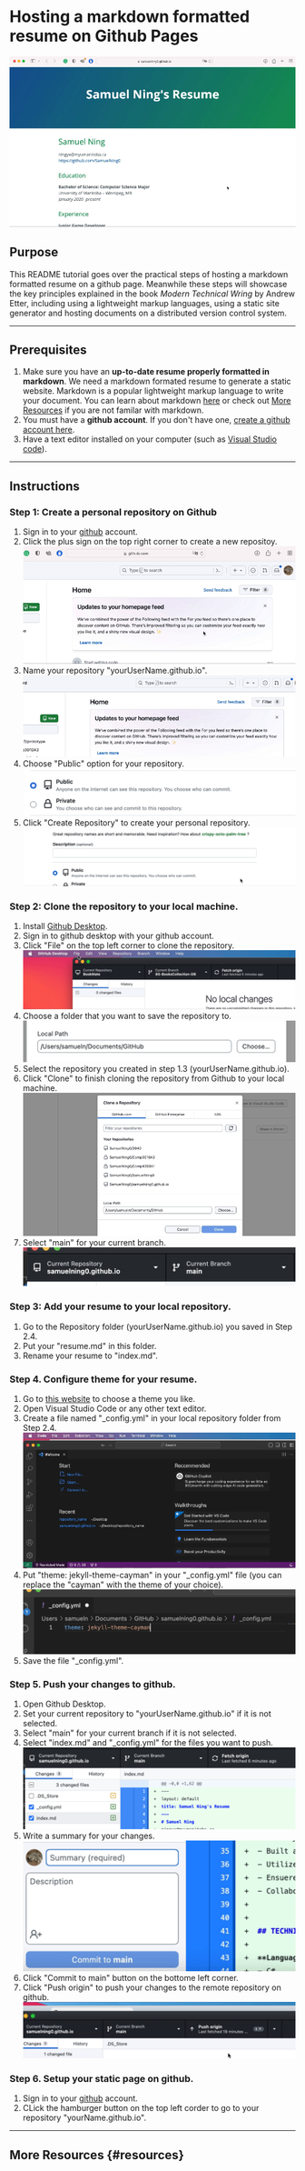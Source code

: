 # Hosting a markdown formatted resume on Github Pages
![resueme](assets/resume.gif)
## Purpose
This README tutorial goes over the practical steps of hosting a markdown formatted resume on a github page. Meanwhile these steps will showcase the key principles explained in the book *Modern Technical Wring* by Andrew Etter, including using a lightweight markup languages, using a static site generator and hosting documents on a distributed version control system.

---
## Prerequisites
1. Make sure you have an **up-to-date resume properly formatted in markdown**. We need a markdown formated resume to generate a static website. Markdown is a popular lightweight markup language to write your document. You can learn about markdown [here](https://www.markdowntutorial.com/) or check out [More Resources](#resources) if you are not familar with markdown.
2. You must have a **github account**. If you don't have one, [create a github account here](https://github.com).
3. Have a text editor installed on your computer (such as [Visual Studio code](https://code.visualstudio.com)).

---
## Instructions
### Step 1: Create a personal repository on Github
1. Sign in to your [github](https://github.com) account.
2. Click the plus sign on the top right corner to create a new repositoy.![newrepo](assets/newrepo.gif)
3. Name your repository "yourUserName.github.io".![name](assets/name.gif)
4. Choose "Public" option for your repository.![public](assets/public.png)
5. Click "Create Repository" to create your personal repository.![create](assets/create.gif)

### Step 2: Clone the repository to your local machine.
1. Install [Github Desktop](https://desktop.github.com). 
2. Sign in to github desktop with your github account. 
3. Click "File" on the top left corner to clone the repository.![file](assets/file.gif)
4. Choose a folder that you want to save the repository to.![path](assets/path.png)
5. Select the repository you created in step 1.3 \(yourUserName.github.io).
6. Click "Clone" to finish cloning the repository from Github to your local machine. ![clone](assets/clone.gif)
7. Select "main" for your current branch.![branch](assets/branch.png)

### Step 3: Add your resume to your local repository.
1. Go to the Repository folder \(yourUserName.github.io) you saved in Step 2.4.
2. Put your \"resume.md\" in this folder. 
3. Rename your resume to \"index.md\".

### Step 4. Configure theme for your resume.
1. Go to [this website](https://pages.github.com/themes/) to choose a theme you like. 
2. Open Visual Studio Code or any other text editor.
3. Create a file named "_config.yml" in your local repository folder from Step 2.4. ![config](assets/config.gif)
4. Put "theme: jekyll-theme-cayman" in your "_config.yml" file (you can replace the "cayman" with the theme of your choice).![theme](assets/theme.png)
5. Save the file "_config.yml".


### Step 5. Push your changes to github.
1. Open Github Desktop. 
2. Set your current repository to \"yourUserName.github.io\" if it is not selected.
3. Select "main" for your current branch if it is not selected.
4. Select \"index.md\" and "_config.yml" for the files you want to push.![change](assets/change.png)
5. Write a summary for your changes.![commit](assets/commit.gif)
6. Click "Commit to main" button on the bottome left corner.
7. Click "Push origin" to push your changes to the remote repository on github. ![push](assets/push.gif)

### Step 6. Setup your static page on github. 
1. Sign in to your [github](https://github.com) account.
2. CLick the hamburger button on the top left corder to go to your repository \"yourName.github.io\".
---
## More Resources {#resources}